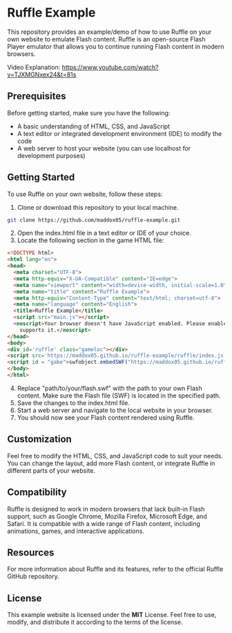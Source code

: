 # Ruffle Example

This repository provides an example/demo of how to use Ruffle on your own website to emulate Flash content. Ruffle is an open-source Flash Player emulator that allows you to continue running Flash content in modern browsers.

Video Explanation: https://www.youtube.com/watch?v=TJXMGNxex24&t=81s

## Prerequisites

Before getting started, make sure you have the following:

- A basic understanding of HTML, CSS, and JavaScript
- A text editor or integrated development environment (IDE) to modify the code
- A web server to host your website (you can use localhost for development purposes)

## Getting Started

To use Ruffle on your own website, follow these steps:

1. Clone or download this repository to your local machine.

```bash
git clone https://github.com/maddox05/ruffle-example.git
```
2. Open the index.html file in a text editor or IDE of your choice.
3. Locate the following section in the game HTML file:
```html
<!DOCTYPE html>
<html lang="en">
<head>
  <meta charset="UTF-8">
  <meta http-equiv="X-UA-Compatible" content="IE=edge">
  <meta name="viewport" content="width=device-width, initial-scale=1.0">
  <meta name="title" content="Ruffle Example">
  <meta http-equiv="Content-Type" content="text/html; charset=utf-8">
  <meta name="language" content="English">
  <title>Ruffle Example</title>
  <script src="main.js"></script> 
  <noscript>Your browser doesn't have JavaScript enabled. Please enable JavaScript or switch to a browser that
    supports it.</noscript>
</head>
<body>
<div id='ruffle' class="gameloc"></div>
<script src='https://maddox05.github.io/ruffle-example/ruffle/index.js'></script> <!-- Theses files should be local -->
<script id = "gabe">swfobject.embedSWF("https://maddox05.github.io/ruffle-example/1on1soccer.swf", 'ruffle', 800, 600);</script> <!-- Theses files should be local -->
</body>
</html>

```
4. Replace "path/to/your/flash.swf" with the path to your own Flash content. Make sure the Flash file (SWF) is located in the specified path.
5. Save the changes to the index.html file.
6. Start a web server and navigate to the local website in your browser.
7. You should now see your Flash content rendered using Ruffle.

## Customization
Feel free to modify the HTML, CSS, and JavaScript code to suit your needs. You can change the layout, add more Flash content, or integrate Ruffle in different parts of your website.

## Compatibility
Ruffle is designed to work in modern browsers that lack built-in Flash support, such as Google Chrome, Mozilla Firefox, Microsoft Edge, and Safari. It is compatible with a wide range of Flash content, including animations, games, and interactive applications.

## Resources
For more information about Ruffle and its features, refer to the official Ruffle GitHub repository.

## License
This example website is licensed under the **MIT** License. Feel free to use, modify, and distribute it according to the terms of the license.



